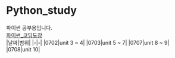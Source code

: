 # Python_study
파이썬 공부용입니다.   
[파이썬_코딩도장](https://dojang.io/course/view.php?id=7)  
|날짜|범위|
|-|-|
|0702|unit 3 ~ 4|
|0703|unit 5 ~ 7|
|0707|unit 8 ~ 9|
|0708|unit 10|
